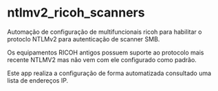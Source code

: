 # ntlmv2_ricoh_scanners

Automação de configuração de multifuncionais ricoh para habilitar o protoclo NTLMv2 para autenticação de scanner SMB.

Os equipamentos RICOH antigos possuem suporte ao protocolo mais recente NTLMV2 mas não vem com ele configurado como padrão.

Este app realiza a configuração de forma automatizada consultado uma lista de endereços IP.

